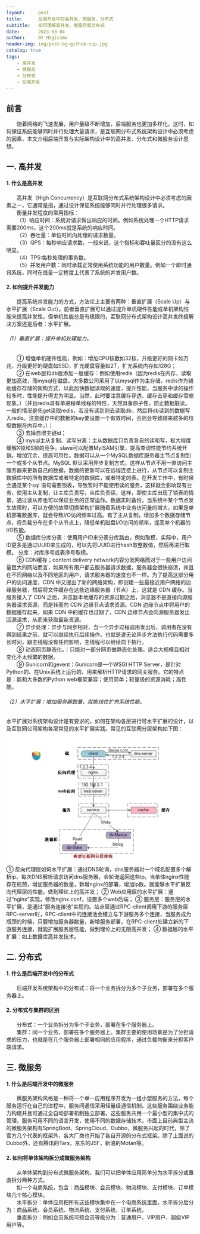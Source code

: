```yaml
---
layout:     post
title:      后端开发中的高并发、微服务、分布式
subtitle:   如何理解高并发、微服务和分布式
date:       2023-03-04
author:     BY Magicsmx
header-img: img/post-bg-github-cup.jpg
catalog: true
tags:
    - 高并发
    - 微服务
    - 分布式
    - 后端开发
---
```


## 前言

&emsp;&emsp;随着网络的飞速发展，用户量级不断增加，后端服务也更加多样化，这时，如何保证系统能够同时并行处理大量请求，是互联网分布式系统架构设计中必须考虑的因素，本文介绍后端开发与实际架构设计中的高并发、分布式和微服务设计思想。  

## 一. 高并发

#### 1. 什么是高并发

&emsp;&emsp;高并发（High Concurrency）是互联网分布式系统架构设计中必须考虑的因素之一，它通常是指，通过设计保证系统能够同时并行处理很多请求。  
&emsp;&emsp;衡量并发程度的常用指标：  
&emsp;&emsp;（1）响应时间：系统对请求做出响应的时间。例如系统处理一个HTTP请求需要200ms，这个200ms就是系统的响应时间。  
&emsp;&emsp;（2）吞吐量：单位时间内处理的请求数量。  
&emsp;&emsp;（3）QPS：每秒响应请求数。一般来说，这个指标和吞吐量区分的没有这么明显。  
&emsp;&emsp;（4）TPS:每秒处理的事务数。  
&emsp;&emsp;（5）并发用户数：同时承载正常使用系统功能的用户数量。例如一个即时通讯系统，同时在线量一定程度上代表了系统的并发用户数。  

#### 2. 如何提升并发能力

&emsp;&emsp;提高系统并发能力的方式，方法论上主要有两种：垂直扩展（Scale Up）与水平扩展（Scale Out）。前者垂直扩展可以通过提升单机硬件性能或单机架构性能来提高并发性，但单机性能总是有极限的，互联网分布式架构设计高并发终极解决方案还是后者：水平扩展。

###### （1）垂直扩展：提升单机处理能力。
&emsp;&emsp;① 增强单机硬件性能，例如：增加CPU核数如32核，升级更好的网卡如万兆，升级更好的硬盘如SSD，扩充硬盘容量如2T，扩充系统内存如128G；  
&emsp;&emsp;② 在web层和db层添加一层缓存：例如使用redis（因为redis在内存，读取更加高效，而mysql在磁盘。大多数公司采用了以mysql作为主存储，redis作为辅助缓存存储的架构方式，以此加快数据读取的速度，提升性能，当服务中读的操作较多时，性能提升得尤为明显。当然，此时要注意缓存穿透、缓存击穿和缓存雪崩现象。）（并且redis具有单进程单线程的特性，天然具备原子性，防止数据脏读。一般的情况是先get读取redis，若没有读到则去读取db，然后将db读到的数据写入redis。注意缓存中的数据的key要设置一个有效时间，否则会导致越来越多的垃圾数据在内存中。）；  
&emsp;&emsp;③ 去掉自增主键id；  
&emsp;&emsp;④ mysql主从复制、读写分离：主从数据库只负责各自的读和写，极大程度缓解X锁和S锁的竞争。slave可以配置MyISAM引擎，提高查询性能节约系统开销。增加冗余，提高可用性。数据可以从一个MySQL数据库服务器主节点复制到一个或多个从节点。MySQL 默认采用异步复制方式，这样从节点不用一直访问主服务器来更新自己的数据，数据的更新可以在远程连接上进行，从节点可以复制主数据库中的所有数据库或者特定的数据库，或者特定的表。在开发工作中，有时候会遇见某个sql 语句需要锁表，导致暂时不能使用读的服务，这样就会影响现有业务，使用主从复制，让主库负责写，从库负责读，这样，即使主库出现了锁表的情景，通过读从库也可以保证业务的正常运作。数据实时备份，当系统中某个节点发生故障时，可以方便的故障切换架构扩展随着系统中业务访问量的增大，如果是单机部署数据库，就会导致I/O访问频率过高。有了主从复制，增加多个数据存储节点，将负载分布在多个从节点上，降低单机磁盘I/O访问的频率，提高单个机器的I/O性能。  
&emsp;&emsp;⑤ 数据库分库分表：使用用户ID来分表分库路由，例如取模，实际中，用户ID更多是通过UUID来生成的，可以先将UUID进行hash取整数值，然后再进行取模。  分库：对库序号或表序号取模。  
&emsp;&emsp;⑥ CDN缓存；content delivery network内容分发网络而对于一些用户访问量巨大的网站而言，如果所有用户都去服务器请求数据，服务器会很快崩溃，并且在不同网络以及不同地区的用户，请求服务器的速度也不一样。为了提高这部分用户的访问速度，CDN 中又提出了新的网络架构，即创建一些最接近用户网络的边缘服务器，然后将文件缓存在这些边缘服务器（节点）上，这就是 CDN 缓存。当服务接入了 CDN 之后，浏览器本地缓存的资源过期之后，浏览器不是直接向源服务器请求资源，而是转而向 CDN 边缘节点请求资源。CDN 边缘节点中将用户的数据缓存起来，如果 CDN 中的缓存也过期了，CDN 边缘节点会向源服务器发出回源请求，从而来获取最新资源。  
&emsp;&emsp;⑦ 异步处理：异步与同步相对，当一个异步过程调用发出后，调用者在没有得到结果之前，就可以继续执行后续操作。也就是说无论异步方法执行代码需要多长时间，跟主线程没有任何影响，主线程可以继续向下执行。  
&emsp;&emsp;⑧ 动态网页静态化。：只能对一部分网页做静态化处理。适合大规模且相对变化不太频繁的数据。  
&emsp;&emsp;⑨ Gunicorn和gevent：Gunicorn是一个WSGI HTTP Server，是针对Python的、在Unix系统上运行的、用来解析HTTP请求的网关服务。它的特点是：能和大多数的Python web框架兼容；使用简单；轻量级的资源消耗；高性能。  

###### （2）水平扩展：增加服务器数量，就能线性扩充系统性能。
水平扩展对系统架构设计是有要求的，如何在架构各层进行可水平扩展的设计，以及互联网公司架构各层常见的水平扩展实践。常见的互联网分层架构如下图：
![](https://raw.githubusercontent.com/Magicsmx/Magicsmx.github.io/master/img/fenceng.png)
① 反向代理层如何水平扩展：通过DNS轮询，dns服务器对一个域名配置多个解析ip，每次DNS解析请求访问dns服务器，会轮询返回这些ip。当单体nginx性能存在瓶颈，增加服务器的数量，新增nginx的部署，增加ip数。就能够水平扩展反向代理层的性能，做到理论上的高并发；
② Web应用层的水平扩展：通过“nginx”实现，修改nginx.conf，设置多个web后端；
③ 服务层：服务层的水平扩展，是通过“服务连接池”实现的。站点层通过RPC-client调用下游的服务层RPC-server时，RPC-client中的连接池会建立与下游服务多个连接，当服务成为瓶颈的时候，只要增加服务器数量，新增服务部署，在RPC-client处建立新的下游服务连接，就能扩展服务层性能，做到理论上的无限高并发；
④ 数据层的水平扩展：如上数据库高并发技术。



## 二. 分布式

#### 1. 什么是后端开发中的分布式
&emsp;&emsp;后端开发系统架构中的分布式：将一个业务拆分为多个子业务，部署在多个服务器上。  


#### 2. 分布式与集群的区别
&emsp;&emsp;分布式：一个业务拆分为多个子业务，部署在多个服务器上。   
&emsp;&emsp;集群：同一个业务，部署在多个服务器上。集群主要的使用场景是为了分担请求的压力，也就是在几个服务器上部署相同的应用程序，通过负载均衡来分担客户端请求。  


## 三. 微服务

#### 1. 什么是后端开发中的微服务
&emsp;&emsp;微服务架构风格是一种将一个单一应用程序开发为一组小型服务的方法，每个服务运行在自己的进程中，服务间通信采用轻量级通信机制。这些服务围绕业务能力构建并且可通过全自动部署机制独立部署。这些服务共用一个最小型的集中式的管理，服务可用不同的语言开发，使用不同的数据存储技术。市面上目前典型主流的微服务架构有SpringBoot、SpringCloud、Dubbo，微服务兴起的时代，除了官方几个代表的框架外，各大厂商也开始了各自开源的分布式框架。除了上面说的Dubbo外，还有腾讯的Tars，京东的JSF，新浪的Motan等。  

#### 2. 如何将单体架构拆分成微服务架构
&emsp;&emsp;从单体架构到分布式微服务架构，我们可以把单体应用简单分为水平拆分或垂直拆分两种方式。  
&emsp;&emsp;如一个电商系统，包含：商品模块、会员模块、物流模块、支付模块、订单模块几个核心模块。  
&emsp;&emsp;水平拆分：单体应用把所有这些模块集中在一个电商系统里面，水平拆分后分为：商品系统、会员系统、物流系统、支付系统、订单系统。  
&emsp;&emsp;垂直拆分：例如会员系统可按会员等级分为：普通用户、VIP用户、超级VIP用户等。  


